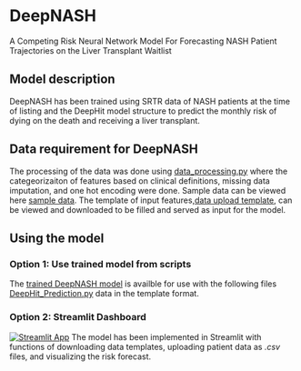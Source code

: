 # DeepNASH

A Competing Risk Neural Network Model For Forecasting NASH Patient Trajectories on the Liver Transplant Waitlist


## Model description 
DeepNASH has been trained using SRTR data of NASH patients at the time of listing and the DeepHit model structure to predict the monthly risk of dying on the death and receiving a liver transplant. 

## Data requirement for DeepNASH
The processing of the data was done using [data_processing.py](https://github.com/criticalml-uw/DeepNASH/blob/main/data/data_processing.py) where the categeorizaiton of features based on clinical definitions, missing data imputation, and one hot encoding were done. Sample data can be viewed here [sample data](https://github.com/criticalml-uw/DeepNASH/blob/main/data/sample_test_data.csv). The template of input features,[data upload template](https://github.com/criticalml-uw/DeepNASH/blob/main/data/test_data_template.csv), can be viewed and downloaded to be filled and served as input for the model. 

## Using the model 

### Option 1: Use trained model from scripts
The [trained DeepNASH model](https://github.com/criticalml-uw/DeepNASH/tree/main/model/model) is availble for use with the following files [DeepHit_Prediction.py](https://github.com/criticalml-uw/DeepNASH/blob/main/DeepHit_Prediction.py) data in the template format. 

### Option 2: Streamlit Dashboard 
[![Streamlit App](https://static.streamlit.io/badges/streamlit_badge_black_white.svg)](https://deepnash.streamlit.app/)
The model has been implemented in Streamlit with functions of downloading data templates, uploading patient data as *.csv* files, and visualizing the risk forecast. 

# 

